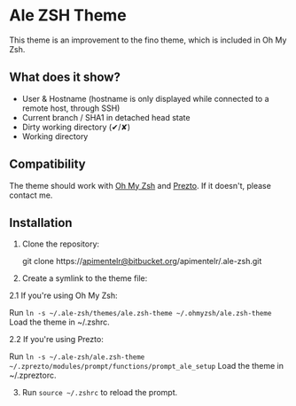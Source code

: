 Ale ZSH Theme
=============

This theme is an improvement to the fino theme, which is included in Oh My Zsh.

What does it show?
------------------

- User & Hostname (hostname is only displayed while connected to a remote host, through SSH)
- Current branch / SHA1 in detached head state
- Dirty working directory (✔/✘)
- Working directory

Compatibility
-------------
The theme should work with [Oh My Zsh](http://ohmyz.sh) and [Prezto](https://github.com/sorin-ionescu/prezto). If it doesn't, please contact me.

Installation
------------
  1. Clone the repository:

        git clone https://apimentelr@bitbucket.org/apimentelr/.ale-zsh.git

  2. Create a symlink to the theme file:

  2.1 If you're using Oh My Zsh:

  Run `ln -s ~/.ale-zsh/themes/ale.zsh-theme ~/.ohmyzsh/ale.zsh-theme`
  Load the theme in ~/.zshrc.

  2.2 If you're using Prezto:

  Run `ln -s ~/.ale-zsh/ale.zsh-theme ~/.zprezto/modules/prompt/functions/prompt_ale_setup`
  Load the theme in ~/.zpreztorc.

  3. Run `source ~/.zshrc` to reload the prompt.

